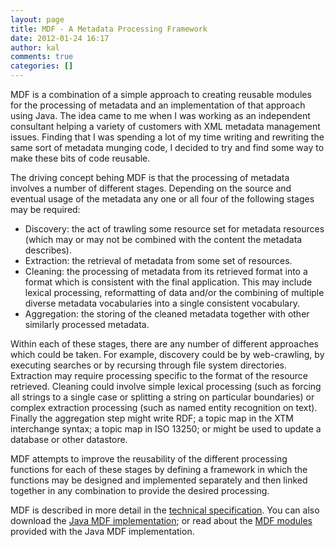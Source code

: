 ```yaml
---
layout: page
title: MDF - A Metadata Processing Framework
date: 2012-01-24 16:17
author: kal
comments: true
categories: []
---
```

MDF is a combination of a simple approach to creating reusable modules for the processing of metadata and an implementation of that approach using Java. The idea came to me when I was working as an independent consultant helping a variety of customers with XML metadata management issues. Finding that I was spending a lot of my time writing and rewriting the same sort of metadata munging code, I decided to try and find some way to make these bits of code reusable.

The driving concept behing MDF is that the processing of metadata involves a number of different stages. Depending on the source and eventual usage of the metadata any one or all four of the following stages may be required:
<ul>
	<li>Discovery: the act of trawling some resource set for metadata resources (which may or may not be combined with the content the metadata describes).</li>
	<li>Extraction: the retrieval of metadata from some set of resources.</li>
	<li>Cleaning: the processing of metadata from its retrieved format into a format which is consistent with the final application. This may include lexical processing, reformatting of data and/or the combining of multiple diverse metadata vocabularies into a single consistent vocabulary.</li>
	<li>Aggregation: the storing of the cleaned metadata together with other similarly processed metadata.</li>
</ul>
Within each of these stages, there are any number of different approaches which could be taken. For example, discovery could be by web-crawling, by executing searches or by recursing through file system directories. Extraction may require processing specific to the format of the resource retrieved. Cleaning could involve simple lexical processing (such as forcing all strings to a single case or splitting a string on particular boundaries) or complex extraction processing (such as named entity recognition on text). Finally the aggregation step might write RDF; a topic map in the XTM interchange syntax; a topic map in ISO 13250; or might be used to update a database or other datastore.

MDF attempts to improve the reusability of the different processing functions for each of these stages by defining a framework in which the functions may be designed and implemented separately and then linked together in any combination to provide the desired processing.

MDF is described in more detail in the <a href="http://www.techquila.com/mdf-techspec.html">technical specification</a>. You can also download the <a href="http://www.techquila.com/mdf-dl.html">Java MDF implementation</a>; or read about the <a href="http://www.techquila.com/modules.html">MDF modules</a> provided with the Java MDF implementation.
